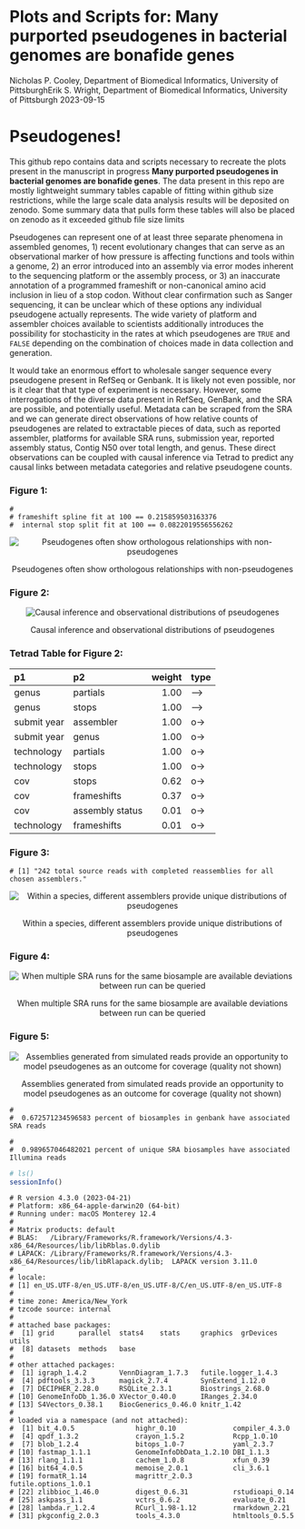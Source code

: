 Plots and Scripts for: Many purported pseudogenes in bacterial genomes
are bonafide genes
================
Nicholas P. Cooley, Department of Biomedical Informatics, University of
PittsburghErik S. Wright, Department of Biomedical Informatics,
University of Pittsburgh
2023-09-15

# Pseudogenes!

This github repo contains data and scripts necessary to recreate the
plots present in the manuscript in progress **Many purported pseudogenes
in bacterial genomes are bonafide genes**. The data present in this repo
are mostly lightweight summary tables capable of fitting within github
size restrictions, while the large scale data analysis results will be
deposited on zenodo. Some summary data that pulls form these tables will
also be placed on zenodo as it exceeded github file size limits

Pseudogenes can represent one of at least three separate phenomena in
assembled genomes, 1) recent evolutionary changes that can serve as an
observational marker of how pressure is affecting functions and tools
within a genome, 2) an error introduced into an assembly via error modes
inherent to the sequencing platform or the assembly process, or 3) an
inaccurate annotation of a programmed frameshift or non-canonical amino
acid inclusion in lieu of a stop codon. Without clear confirmation such
as Sanger sequencing, it can be unclear which of these options any
individual pseudogene actually represents. The wide variety of platform
and assembler choices available to scientists additionally introduces
the possibility for stochasticity in the rates at which pseudogenes are
`TRUE` and `FALSE` depending on the combination of choices made in data
collection and generation.

It would take an enormous effort to wholesale sanger sequence every
pseudogene present in RefSeq or Genbank. It is likely not even possible,
nor is it clear that that type of experiment is necessary. However, some
interrogations of the diverse data present in RefSeq, GenBank, and the
SRA are possible, and potentially useful. Metadata can be scraped from
the SRA and we can generate direct observations of how relative counts
of pseudogenes are related to extractable pieces of data, such as
reported assembler, platforms for available SRA runs, submission year,
reported assembly status, Contig N50 over total length, and genus. These
direct observations can be coupled with causal inference via Tetrad to
predict any causal links between metadata categories and relative
pseudogene counts.

### Figure 1:

    # 
    # frameshift spline fit at 100 == 0.215859503163376 
    #  internal stop split fit at 100 == 0.0822019556556262

<div class="figure" style="text-align: center">

<img src="README_files/figure-gfm/pg-incongruency-1.png" alt="Pseudogenes often show orthologous relationships with non-pseudogenes"  />
<p class="caption">
Pseudogenes often show orthologous relationships with non-pseudogenes
</p>

</div>

### Figure 2:

<div class="figure" style="text-align: center">

<img src="README_files/figure-gfm/inference-and-observation-1.png" alt="Causal inference and observational distributions of pseudogenes"  />
<p class="caption">
Causal inference and observational distributions of pseudogenes
</p>

</div>

### Tetrad Table for Figure 2:

| p1          | p2              | weight | type |
|:------------|:----------------|-------:|:-----|
| genus       | partials        |   1.00 | –\>  |
| genus       | stops           |   1.00 | –\>  |
| submit year | assembler       |   1.00 | o-\> |
| submit year | genus           |   1.00 | o-\> |
| technology  | partials        |   1.00 | o-\> |
| technology  | stops           |   1.00 | o-\> |
| cov         | stops           |   0.62 | o-\> |
| cov         | frameshifts     |   0.37 | o-\> |
| cov         | assembly status |   0.01 | o-\> |
| technology  | frameshifts     |   0.01 | o-\> |

### Figure 3:

    # [1] "242 total source reads with completed reassemblies for all chosen assemblers."

<div class="figure" style="text-align: center">

<img src="README_files/figure-gfm/influence-of-assembler-1.png" alt="Within a species, different assemblers provide unique distributions of pseudogenes"  />
<p class="caption">
Within a species, different assemblers provide unique distributions of
pseudogenes
</p>

</div>

### Figure 4:

<div class="figure" style="text-align: center">

<img src="README_files/figure-gfm/matched-sra-run-deviation-1.png" alt="When multiple SRA runs for the same biosample are available deviations between run can be queried"  />
<p class="caption">
When multiple SRA runs for the same biosample are available deviations
between run can be queried
</p>

</div>

### Figure 5:

<div class="figure" style="text-align: center">

<img src="README_files/figure-gfm/predicted-behavior-1.png" alt="Assemblies generated from simulated reads provide an opportunity to model pseudogenes as an outcome for coverage (quality not shown)"  />
<p class="caption">
Assemblies generated from simulated reads provide an opportunity to
model pseudogenes as an outcome for coverage (quality not shown)
</p>

</div>

    # 
    #  0.672571234596583 percent of biosamples in genbank have associated SRA reads

    # 
    #  0.989657046482021 percent of unique SRA biosamples have associated Illumina reads

``` r
# ls()
sessionInfo()
```

    # R version 4.3.0 (2023-04-21)
    # Platform: x86_64-apple-darwin20 (64-bit)
    # Running under: macOS Monterey 12.4
    # 
    # Matrix products: default
    # BLAS:   /Library/Frameworks/R.framework/Versions/4.3-x86_64/Resources/lib/libRblas.0.dylib 
    # LAPACK: /Library/Frameworks/R.framework/Versions/4.3-x86_64/Resources/lib/libRlapack.dylib;  LAPACK version 3.11.0
    # 
    # locale:
    # [1] en_US.UTF-8/en_US.UTF-8/en_US.UTF-8/C/en_US.UTF-8/en_US.UTF-8
    # 
    # time zone: America/New_York
    # tzcode source: internal
    # 
    # attached base packages:
    #  [1] grid      parallel  stats4    stats     graphics  grDevices utils    
    #  [8] datasets  methods   base     
    # 
    # other attached packages:
    #  [1] igraph_1.4.2        VennDiagram_1.7.3   futile.logger_1.4.3
    #  [4] pdftools_3.3.3      magick_2.7.4        SynExtend_1.12.0   
    #  [7] DECIPHER_2.28.0     RSQLite_2.3.1       Biostrings_2.68.0  
    # [10] GenomeInfoDb_1.36.0 XVector_0.40.0      IRanges_2.34.0     
    # [13] S4Vectors_0.38.1    BiocGenerics_0.46.0 knitr_1.42         
    # 
    # loaded via a namespace (and not attached):
    #  [1] bit_4.0.5               highr_0.10              compiler_4.3.0         
    #  [4] qpdf_1.3.2              crayon_1.5.2            Rcpp_1.0.10            
    #  [7] blob_1.2.4              bitops_1.0-7            yaml_2.3.7             
    # [10] fastmap_1.1.1           GenomeInfoDbData_1.2.10 DBI_1.1.3              
    # [13] rlang_1.1.1             cachem_1.0.8            xfun_0.39              
    # [16] bit64_4.0.5             memoise_2.0.1           cli_3.6.1              
    # [19] formatR_1.14            magrittr_2.0.3          futile.options_1.0.1   
    # [22] zlibbioc_1.46.0         digest_0.6.31           rstudioapi_0.14        
    # [25] askpass_1.1             vctrs_0.6.2             evaluate_0.21          
    # [28] lambda.r_1.2.4          RCurl_1.98-1.12         rmarkdown_2.21         
    # [31] pkgconfig_2.0.3         tools_4.3.0             htmltools_0.5.5
